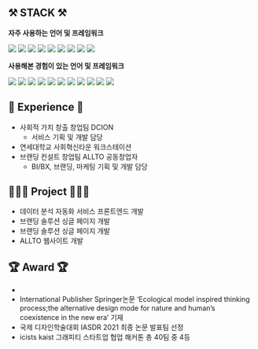 
## ⚒️ STACK ⚒️
**자주 사용하는 언어 및 프레임워크**
<div>
<img src="https://img.shields.io/badge/React.js-61DAFB?style=flat-square&logo=react&logoColor=white"/>
<img src="https://img.shields.io/badge/Next%20js-000000?style=flat-square&logo=nextdotjs&logoColor=white"/>
<img src="https://img.shields.io/badge/Recoil-3578E5.svg?style=flat-square&logo=Recoil&logoColor=white"/>
<img src="https://img.shields.io/badge/styledcomponents-DB7093.svg?style=flat-square&logo=styled-components&logoColor=white"/>
<img src="https://img.shields.io/badge/React%20Query-FF4154.svg?style=flat-square&logo=React-Query&logoColor=white"/>
<img src="https://img.shields.io/badge/typescript-3178C6?style=flat-square&logo=typescript&logoColor=white"/>
<img src="https://img.shields.io/badge/javascript-F7DF1E?style=flat-square&logo=javascript&logoColor=black"/>
<img src="https://img.shields.io/badge/html5-E34F26?style=flat-square&logo=html5&logoColor=white"/>
<img src="https://img.shields.io/badge/css-1572B6?style=flat-square&logo=css3&logoColor=white"/>
  
</div>

**사용해본 경험이 있는 언어 및 프레임워크**
<div>
<img src="https://img.shields.io/badge/C-00599C?style=flat-square&logo=c&logoColor=white"/>
<img src="https://img.shields.io/badge/C%2B%2B-00599C?style=flat-square&logo=c%2B%2B&logoColor=white"/>
<img src="https://img.shields.io/badge/java-007396?style=flat-square&logo=OpenJDK&logoColor=white">
<img src="https://img.shields.io/badge/Python-3776AB?style=flat-square&logo=Python&logoColor=white">
<img src="https://img.shields.io/badge/nest.js-E0234E?style=flat-square&logo=nestjs&logoColor=white"/>
<img src="https://img.shields.io/badge/express.js-000000?style=flat-square&logo=express&logoColor=white"/>
<img src="https://img.shields.io/badge/redux-764ABC?style=flat-square&logo=redux&logoColor=white"/>
<img src="https://img.shields.io/badge/mongoDB-47A248?style=flat-square&logo=MongoDB&logoColor=white"/>
<img src="https://img.shields.io/badge/firebase-FFCA28?style=flat-square&logo=firebase&logoColor=black"/>
<img src="https://img.shields.io/badge/MySQL-4479A1?style=flat-square&logo=MySQL&logoColor=white">
<img src="https://img.shields.io/badge/GraphQl-E10098?style=flat-square&logo=graphql&logoColor=white">
</div>

## 💪 Experience 💪

- 사회적 가치 창출 창업팀 DCION
  - 서비스 기획 및 개발 담당
- 연세대학교 사회혁신타운 워크스테이션
- 브랜딩 컨설트 창업팀 ALLTO 공동창업자
  - BI/BX, 브랜딩, 마케팅 기획 및 개발 담당


## 👨🏻‍💻 Project 👨🏻‍💻

- 데이터 분석 자동화 서비스 프론트엔드 개발
- 브랜딩 솔루션 싱글 페이지 개발
- 브랜딩 솔루션 싱글 페이지 개발
- ALLTO 웹사이트 개발


## 🏆 Award 🏆
-
- International Publisher Springer논문 ‘Ecological model inspired
thinking process;the alternative design mode for nature and human’s
coexistence in the new era’ 기재
- 국제 디자인학술대회 IASDR 2021 최종 논문 발표팀 선정
- icists kaist 그래피티 스타트업 협업 해커톤 총 40팀 중 4등


